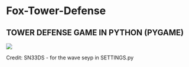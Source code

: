 # Fox-Tower-Defense
## TOWER DEFENSE GAME IN PYTHON (PYGAME)

![](gameplay25-5-2020.gif)

Credit:
SN33DS - for the wave seyp in SETTINGS.py

